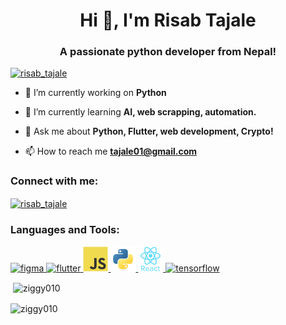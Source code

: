 <h1 align="center">Hi 👋, I'm Risab Tajale</h1>
<h3 align="center">A passionate python developer from Nepal!</h3>

<p align="left"> <a href="https://twitter.com/risab_tajale" target="blank"><img src="https://img.shields.io/twitter/follow/risab_tajale?logo=twitter&style=for-the-badge" alt="risab_tajale" /></a> </p>

- 🔭 I’m currently working on **Python**

- 🌱 I’m currently learning **AI, web scrapping, automation.**

- 💬 Ask me about **Python, Flutter, web development, Crypto!**

- 📫 How to reach me **tajale01@gmail.com**

<h3 align="left">Connect with me:</h3>
<p align="left">
<a href="https://twitter.com/risab_tajale" target="blank"><img align="center" src="https://raw.githubusercontent.com/rahuldkjain/github-profile-readme-generator/master/src/images/icons/Social/twitter.svg" alt="risab_tajale" height="30" width="40" /></a>
</p>

<h3 align="left">Languages and Tools:</h3>
<p align="left"> <a href="https://www.figma.com/" target="_blank" rel="noreferrer"> <img src="https://www.vectorlogo.zone/logos/figma/figma-icon.svg" alt="figma" width="40" height="40"/> </a> <a href="https://flutter.dev" target="_blank" rel="noreferrer"> <img src="https://www.vectorlogo.zone/logos/flutterio/flutterio-icon.svg" alt="flutter" width="40" height="40"/> </a> <a href="https://developer.mozilla.org/en-US/docs/Web/JavaScript" target="_blank" rel="noreferrer"> <img src="https://raw.githubusercontent.com/devicons/devicon/master/icons/javascript/javascript-original.svg" alt="javascript" width="40" height="40"/> </a> <a href="https://www.python.org" target="_blank" rel="noreferrer"> <img src="https://raw.githubusercontent.com/devicons/devicon/master/icons/python/python-original.svg" alt="python" width="40" height="40"/> </a> <a href="https://reactjs.org/" target="_blank" rel="noreferrer"> <img src="https://raw.githubusercontent.com/devicons/devicon/master/icons/react/react-original-wordmark.svg" alt="react" width="40" height="40"/> </a> <a href="https://www.tensorflow.org" target="_blank" rel="noreferrer"> <img src="https://www.vectorlogo.zone/logos/tensorflow/tensorflow-icon.svg" alt="tensorflow" width="40" height="40"/> </a> </p>

<p>&nbsp;<img align="center" src="https://github-readme-stats.vercel.app/api?username=ziggy010&show_icons=true&theme=dracula&locale=en" alt="ziggy010" /></p>

<p><img align="center" src="https://github-readme-streak-stats.herokuapp.com/?user=ziggy010&theme=dark" alt="ziggy010" /></p>
